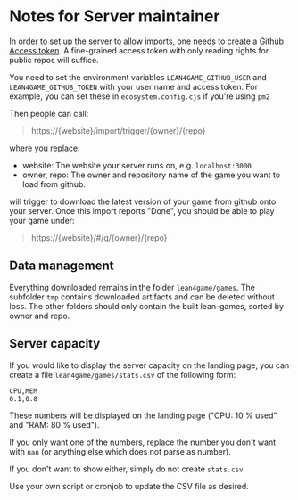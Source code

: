 
# Notes for Server maintainer

In order to set up the server to allow imports, one needs to create a
[Github Access token](https://docs.github.com/en/authentication/keeping-your-account-and-data-secure/managing-your-personal-access-tokens). A fine-grained access token with only reading rights for public
repos will suffice.

You need to set the environment variables `LEAN4GAME_GITHUB_USER` and `LEAN4GAME_GITHUB_TOKEN`
with your user name and access token. For example, you can set these in `ecosystem.config.cjs` if
you're using `pm2`

Then people can call:

> https://{website}/import/trigger/{owner}/{repo}

where you replace:
- website: The website your server runs on, e.g. `localhost:3000`
- owner, repo: The owner and repository name of the game you want to load from github.

 will trigger to download the latest version of your game from github onto your server.
 Once this import reports "Done", you should be able to play your game under:

> https://{website}/#/g/{owner}/{repo}

## Data management
Everything downloaded remains in the folder `lean4game/games`.
The subfolder `tmp` contains downloaded artifacts and can be deleted without loss.
The other folders should only contain the built lean-games, sorted by owner and repo.

## Server capacity

If you would like to display the server capacity on the landing page,
you can create a file `lean4game/games/stats.csv` of the following form:

```
CPU,MEM
0.1,0.8
```

These numbers will be displayed on the landing page ("CPU: 10 % used" and "RAM: 80 % used").

If you only want one of the numbers, replace the number you don't want with `nan` (or anything
else which does not parse as number).

If you don't want to show either, simply do not create `stats.csv`

Use your own script or cronjob to update the CSV file as desired.
